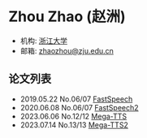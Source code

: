 # Zhou Zhao (赵洲)

- 机构: [浙江大学](../Institutions/ZJU_浙江大学.md)
- 邮箱: zhaozhou@zju.edu.cn

## 论文列表

- 2019.05.22 No.06/07 [FastSpeech](../Models/TTS2_Acoustic/2019.05.22_FastSpeech.md)
- 2020.06.08 No.06/07 [FastSpeech2](../Models/TTS2_Acoustic/2020.06.08_FastSpeech2.md)
- 2023.06.06 No.12/12 [Mega-TTS](../Models/Speech_LLM/2023.06.06_Mega-TTS.md)
- 2023.07.14 No.13/13 [Mega-TTS2](../Models/Speech_LLM/2023.07.14_Mega-TTS2.md)